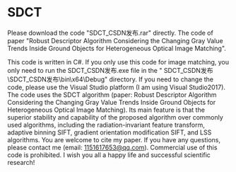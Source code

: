 # SDCT
Please download the code "SDCT_CSDN发布.rar" directly. The code of paper "Robust Descriptor Algorithm Considering the Changing Gray Value Trends Inside Ground Objects for Heterogeneous Optical Image Matching".

This code is written in C#. If you only use this code for image matching, you only need to run the SDCT_CSDN发布.exe file in the " SDCT_CSDN发布\SDCT_CSDN发布\bin\x64\Debug" directory. If you need to change the code, please use the Visual Studio platform (I am using Visual Studio2017). The code uses the SDCT algorithm (paper: Robust Descriptor Algorithm Considering the Changing Gray Value Trends Inside Ground Objects for Heterogeneous Optical Image Matching). Its main feature is that the superior stability and capability of the proposed algorithm over commonly used algorithms, including the radiation-invariant feature transform, adaptive binning SIFT, gradient orientation modification SIFT, and LSS algorithms. You are welcome to cite my paper. If you have any questions, please contact me (email: 1151617653@qq.com). Commercial use of this code is prohibited. I wish you all a happy life and successful scientific research!
